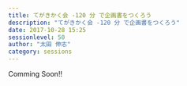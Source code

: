 ```yaml
---
title: てがきかく会 -120 分 で企画書をつくろう
description: "てがきかく会 -120 分 で企画書をつくろう"
date: 2017-10-28 15:25
sessionlevel: 50
author: "太田 伸志"
category: sessions
---
```

Comming Soon!!

